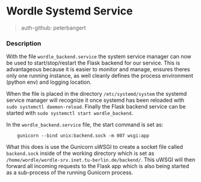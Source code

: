 # Wordle Systemd Service

> auth-github: peterbangert

### Description 

With the file `wordle_backend.service` the system service manager can now be used to start/stop/restart the Flask backend for our service. This is advantageous because it is easier to monitor and manage, ensures theres only one running instance, as well cleanly defines the process environment (python env) and logging location. 

When the file is placed in the directory `/etc/systemd/system` the systemd service manager will recognize it once systemd has been reloaded with `sudo systemctl daemon-reload`. Finally the Flask backend service can be started with `sudo systemctl start wordle_backend`.

In the `wordle_backend.service` file, the start command is set as:

```
    gunicorn --bind unix:backend.sock -m 007 wsgi:app
```

What this does is use the Gunicorn uWSGI to create a socket file called `backend.sock` inside of the working directory which is set as `/home/wordle/wordle-srv.inet.tu-berlin.de/backend/`. This uWSGI will then forward all incoming requests to the Flask app which is also being started as a sub-process of the running Gunicorn process. 
